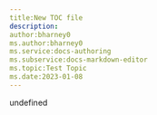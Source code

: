 ```yaml
---
title:New TOC file
description:
author:bharney0
ms.author:bharney0
ms.service:docs-authoring
ms.subservice:docs-markdown-editor
ms.topic:Test Topic
ms.date:2023-01-08
---
```


undefined